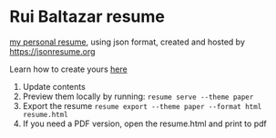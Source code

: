 # Rui Baltazar resume

[my personal resume](http://registry.jsonresume.org/rpbaltazar), using json format, created and hosted by https://jsonresume.org

Learn how to create yours [here](https://jsonresume.org/getting-started/)


1. Update contents
2. Preview them locally by running:
`resume serve --theme paper`
3. Export the resume
`resume export --theme paper --format html resume.html`
4. If you need a PDF version, open the resume.html and print to pdf

